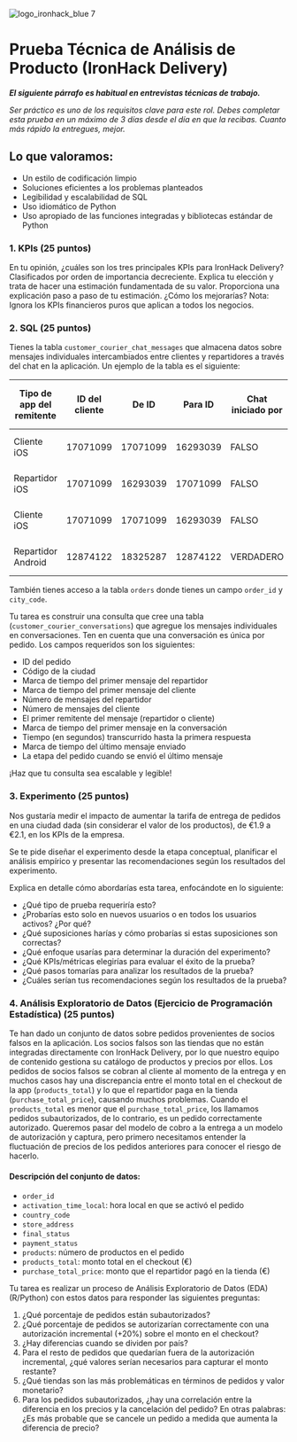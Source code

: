 ![logo_ironhack_blue 7](https://user-images.githubusercontent.com/23629340/40541063-a07a0a8a-601a-11e8-91b5-2f13e4e6b441.png)

# Prueba Técnica de Análisis de Producto (IronHack Delivery)

***El siguiente párrafo es habitual en entrevistas técnicas de trabajo.***

*Ser práctico es uno de los requisitos clave para este rol. Debes completar esta prueba en un máximo de 3 días desde el día en que la recibas. Cuanto más rápido la entregues, mejor.*

## Lo que valoramos:

- Un estilo de codificación limpio
- Soluciones eficientes a los problemas planteados
- Legibilidad y escalabilidad de SQL
- Uso idiomático de Python
- Uso apropiado de las funciones integradas y bibliotecas estándar de Python

### 1. KPIs (25 puntos)

En tu opinión, ¿cuáles son los tres principales KPIs para IronHack Delivery? Clasificados por orden de importancia decreciente. Explica tu elección y trata de hacer una estimación fundamentada de su valor. Proporciona una explicación paso a paso de tu estimación. ¿Cómo los mejorarías? Nota: Ignora los KPIs financieros puros que aplican a todos los negocios.

### 2. SQL (25 puntos)

Tienes la tabla `customer_courier_chat_messages` que almacena datos sobre mensajes individuales intercambiados entre clientes y repartidores a través del chat en la aplicación. Un ejemplo de la tabla es el siguiente:

| Tipo de app del remitente | ID del cliente | De ID | Para ID | Chat iniciado por | Mensaje | ID del pedido | Etapa del pedido | ID del repartidor | Hora de envío del mensaje |
| ------------------------- | -------------- | ----- | ------ | ----------------- | ------- | ------------- | ---------------- | ----------------- | ------------------------ |
| Cliente iOS               | 17071099       | 17071099 | 16293039 | FALSO | 59528555 | RECOGIENDO | 16293039 | 2019-08-19 8:01:47 |
| Repartidor iOS            | 17071099       | 16293039 | 17071099 | FALSO | 59528555 | LLEGANDO | 16293039 | 2019-08-19 8:01:04 |
| Cliente iOS               | 17071099       | 17071099 | 16293039 | FALSO | 59528555 | RECOGIENDO | 16293039 | 2019-08-19 8:00:04 |
| Repartidor Android        | 12874122       | 18325287 | 12874122 | VERDADERO | 59528038 | ENTREGA_EN_DIRECCIÓN | 18325287 | 2019-08-19 7:59:33 |

También tienes acceso a la tabla `orders` donde tienes un campo `order_id` y `city_code`.

Tu tarea es construir una consulta que cree una tabla (`customer_courier_conversations`) que agregue los mensajes individuales en conversaciones. Ten en cuenta que una conversación es única por pedido. Los campos requeridos son los siguientes:

- ID del pedido
- Código de la ciudad
- Marca de tiempo del primer mensaje del repartidor
- Marca de tiempo del primer mensaje del cliente
- Número de mensajes del repartidor
- Número de mensajes del cliente
- El primer remitente del mensaje (repartidor o cliente)
- Marca de tiempo del primer mensaje en la conversación
- Tiempo (en segundos) transcurrido hasta la primera respuesta
- Marca de tiempo del último mensaje enviado
- La etapa del pedido cuando se envió el último mensaje

¡Haz que tu consulta sea escalable y legible!

### 3. Experimento (25 puntos)

Nos gustaría medir el impacto de aumentar la tarifa de entrega de pedidos en una ciudad dada (sin considerar el valor de los productos), de €1.9 a €2.1, en los KPIs de la empresa.

Se te pide diseñar el experimento desde la etapa conceptual, planificar el análisis empírico y presentar las recomendaciones según los resultados del experimento.

Explica en detalle cómo abordarías esta tarea, enfocándote en lo siguiente:

- ¿Qué tipo de prueba requeriría esto?
- ¿Probarías esto solo en nuevos usuarios o en todos los usuarios activos? ¿Por qué?
- ¿Qué suposiciones harías y cómo probarías si estas suposiciones son correctas?
- ¿Qué enfoque usarías para determinar la duración del experimento?
- ¿Qué KPIs/métricas elegirías para evaluar el éxito de la prueba?
- ¿Qué pasos tomarías para analizar los resultados de la prueba?
- ¿Cuáles serían tus recomendaciones según los resultados de la prueba?

### 4. Análisis Exploratorio de Datos (Ejercicio de Programación Estadística) (25 puntos)

Te han dado un conjunto de datos sobre pedidos provenientes de socios falsos en la aplicación. Los socios falsos son las tiendas que no están integradas directamente con IronHack Delivery, por lo que nuestro equipo de contenido gestiona su catálogo de productos y precios por ellos. Los pedidos de socios falsos se cobran al cliente al momento de la entrega y en muchos casos hay una discrepancia entre el monto total en el checkout de la app (`products_total`) y lo que el repartidor paga en la tienda (`purchase_total_price`), causando muchos problemas. Cuando el `products_total` es menor que el `purchase_total_price`, los llamamos pedidos subautorizados, de lo contrario, es un pedido correctamente autorizado. Queremos pasar del modelo de cobro a la entrega a un modelo de autorización y captura, pero primero necesitamos entender la fluctuación de precios de los pedidos anteriores para conocer el riesgo de hacerlo.

#### Descripción del conjunto de datos:

- `order_id`
- `activation_time_local`: hora local en que se activó el pedido
- `country_code`
- `store_address`
- `final_status`
- `payment_status`
- `products`: número de productos en el pedido
- `products_total`: monto total en el checkout (€)
- `purchase_total_price`: monto que el repartidor pagó en la tienda (€)

Tu tarea es realizar un proceso de Análisis Exploratorio de Datos (EDA) (R/Python) con estos datos para responder las siguientes preguntas:

1. ¿Qué porcentaje de pedidos están subautorizados?
2. ¿Qué porcentaje de pedidos se autorizarían correctamente con una autorización incremental (+20%) sobre el monto en el checkout?
3. ¿Hay diferencias cuando se dividen por país?
4. Para el resto de pedidos que quedarían fuera de la autorización incremental, ¿qué valores serían necesarios para capturar el monto restante?
5. ¿Qué tiendas son las más problemáticas en términos de pedidos y valor monetario?
6. Para los pedidos subautorizados, ¿hay una correlación entre la diferencia en los precios y la cancelación del pedido? En otras palabras: ¿Es más probable que se cancele un pedido a medida que aumenta la diferencia de precio?